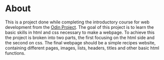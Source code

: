 # About
This is a project done while completing the introductory course for web development from the 
[Odin Project](https://www.theodinproject.com). The goal of this project is to learn the basic skills in html and css
necessary to make a webpage. To achieve this the project is broken into two parts, the first focusing on the html side
and the second on css. The final webpage should be a simple recipes website, containing different pages, images, lists,
headers, titles and other basic html functions.

    